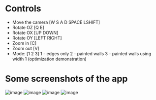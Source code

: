 # Controls
- Move the camera [W S A D SPACE LSHIFT]
- Rotate OZ [Q E]
- Rotate OX [UP DOWN]
- Rotate OY [LEFT RIGHT]
- Zoom in [C]
- Zoom out [V]
- Mode: [1 2 3]
  1 - edges only
  2 - painted walls
  3 - painted walls using width 1 (optimization demonstration)
# Some screenshots of the app
![image](https://github.com/adamsm2/virtual-camera/assets/95346590/e76a548b-6c5c-46e3-9664-e7a4d8ef24b9)
![image](https://github.com/adamsm2/virtual-camera/assets/95346590/c9d4dfcb-bccf-4fe5-9ff3-fc5e28040c36)
![image](https://github.com/adamsm2/virtual-camera/assets/95346590/9ac71571-e84f-45f4-8314-9cc14c7bc7b4)
![image](https://github.com/adamsm2/virtual-camera/assets/95346590/ef572ba8-7be0-4ccb-991e-5996b5908d58)
